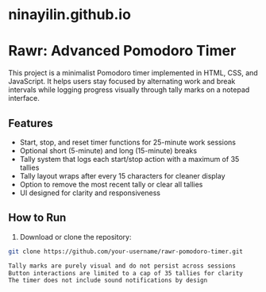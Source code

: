 # ninayilin.github.io

# Rawr: Advanced Pomodoro Timer

This project is a minimalist Pomodoro timer implemented in HTML, CSS, and JavaScript. It helps users stay focused by alternating work and break intervals while logging progress visually through tally marks on a notepad interface.

## Features

- Start, stop, and reset timer functions for 25-minute work sessions
- Optional short (5-minute) and long (15-minute) breaks
- Tally system that logs each start/stop action with a maximum of 35 tallies
- Tally layout wraps after every 15 characters for cleaner display
- Option to remove the most recent tally or clear all tallies
- UI designed for clarity and responsiveness

## How to Run

1. Download or clone the repository:

```bash
git clone https://github.com/your-username/rawr-pomodoro-timer.git

Tally marks are purely visual and do not persist across sessions
Button interactions are limited to a cap of 35 tallies for clarity
The timer does not include sound notifications by design